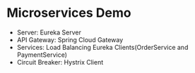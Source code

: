 # Microservices Demo

<ul>
  <li>Server: Eureka Server</li>
  <li>API Gateway: Spring Cloud Gateway</li>
  <li>Services: Load Balancing Eureka Clients(OrderService and PaymentService)</li>
  <li>Circuit Breaker: Hystrix Client</li>
</ul>
 



